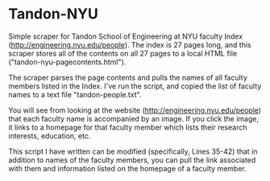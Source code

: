 # Tandon-NYU

Simple scraper for Tandon School of Engineering at NYU faculty Index (http://engineering.nyu.edu/people).
The index is 27 pages long, and this scraper stores all of the contents on all 27 pages to a
local HTML file ("tandon-nyu-pagecontents.html").

The scraper parses the page contents and pulls the names of all faculty members listed in the Index.
I've run the script, and copied the list of faculty names to a text file "tandon-people.txt".

You will see from looking at the website (http://engineering.nyu.edu/people) that each faculty name is accompanied
by an image. If you click the image, it links to a homepage for that faculty member which lists their research interests,
education, etc.

This script I have written can be modified (specifically, Lines 35-42) that in addition to names of the faculty members, you can pull
the link associated with them and information listed on the homepage of a faculty member. 
